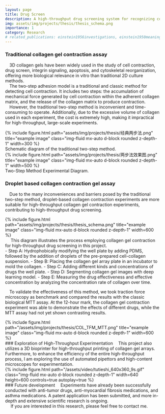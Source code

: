 ```yaml
---
layout: page
title: Drug Screen
description: A high-throughput drug screening system for recognizing collagen gel contraction based on deep learning technique
img: assets/img/projects/thesis/thesis_schema.png
importance: 1
category: Research
# related_publications: einstein1956investigations, einstein1950meaning
---
```

###  Traditional collagen gel contraction assay
&emsp;3D collagen gels have been widely used in the study of cell contraction, drug screen, integrin signaling, apoptosis, and cytoskeletal reorganization, offering more biological relevance in vitro than traditional 2D culture methods. <br />&emsp;The two-step adhesion model is a traditional and classic method for detecting cell contraction. It includes two steps: the accumulation of mechanical force generated by cell contraction within the adherent collagen matrix, and the release of the collagen matrix to produce contraction. 
<br />&emsp;However, the traditional two-step method is inconvenient and time-consuming to operate. Additionally, due to the excessive volume of collagen used in each experiment, the cost is extremely high, making it impractical for high-throughput, large-scale experiments.

<div class="col">
    <div class="col-sm mt-3 mt-md-0">
        {% include figure.html path="assets/img/projects/thesis/经典两步法.png" title="example image" class="img-fluid mx-auto d-block rounded z-depth-1" width=300 %}
    </div>
    <div class="caption">
        Schematic diagram of the traditional two-step method.
    </div>
    <div class="col-sm mt-3 mt-md-0">
        {% include figure.html path="assets/img/projects/thesis/两步法效果图.png" title="example image" class="img-fluid mx-auto d-block rounded z-depth-1" width=500 %}
    </div>
    <div class="caption">
        Two-Step Method Experimental Diagram.
    </div>
</div>

### Droplet based collagen contraction gel assay
&emsp;Due to the many inconveniences and barriers posed by the traditional two-step method, droplet-based collagen contraction experiments are more suitable for high-throughput collagen gel contraction experiments, contributing to high-throughput drug screening.


<div class="row">
    <div class="col-sm mt-3 mt-md-0">
        {% include figure.html path="assets/img/projects/thesis/thesis_schema.png" title="example image" class="img-fluid mx-auto d-block rounded z-depth-1" width=600 %}
    </div>
</div>
<div class="caption">
&emsp; This diagram illustrates the process employing collagen gel contraction for high-throughput drug screening in this project.
</div>
- Step A: Hydrophobically modifying the well plate by adding PDMS, followed by the addition of droplets of the pre-prepared cell-collagen suspension.
- Step B: Placing the collagen gel array plate in an incubator to mold the collagen.
- Step C: Adding different kinds and concentrations of drugs the well plate.
- Step D: Segmenting collagen gel images with deep learning model.
- Step E: Measuring the drug effectiveness and effective concentration by analyzing the concentration rate of collagen over time.
&emsp;

&emsp;To validate the effectiveness of this method, we took traction force microscopy as benchmark and compared the results with the classic biological MTT assay. At the 12-hour mark, the collagen gel contraction experiment was able to demonstrate the effects of different drugs, while the MTT assay had not yet shown contrasting results.
<div class="row">
    <div class="col-sm mt-3 mt-md-0">
        {% include figure.html path="/assets/img/projects/thesis/COL_TFM_MTT.png" title="example image" class="img-fluid mx-auto d-block rounded z-depth-1" width=600 %}
    </div>
</div>
<!-- <div class="caption">
&emsp; This diagram illustrates the process employing collagen gel contraction for high-throughput drug screening in this project.
</div> -->
### Exploration of High-Throughput Experimentation
&emsp;This project also utilizes a 3D bioprinter for high-throughput printing of collagen gel arrays. Furthermore, to enhance the efficiency of the entire high-throughput process, I am  exploring the use of automated pipettors and high-content microscopes for experimentation.
<div class="row">
    <div class="col-sm mt-3 mt-md-0">
        {% include figure.html path="/assets/video/tutieshi_640x360_9s.gif" class="img-fluid mx-auto d-block rounded z-depth-1" width=640 height=600 controls=true autoplay=true %}
    </div>
</div>
### Future development
&emsp;Experiments have already been successfully conducted with anti-tumor drugs, anti-myocardial fibrosis medications, and asthma medications. A patent application has been submitted, and more in-depth and extensive scientific research is ongoing.

<div class="caption">
&emsp; If you are interested in this research, please feel free to contact me.
</div>